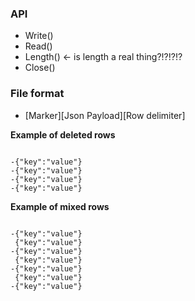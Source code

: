 
### API

* Write()
* Read() 
* Length() <- is length a real thing?!?!?!?
* Close()

### File format

* [Marker][Json Payload][Row delimiter]


__Example of deleted rows__
```

-{"key":"value"}
-{"key":"value"}
-{"key":"value"}
-{"key":"value"}

```

__Example of mixed rows__

```

-{"key":"value"}
 {"key":"value"}
-{"key":"value"}
 {"key":"value"}
-{"key":"value"}
 {"key":"value"}
-{"key":"value"}

```